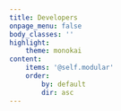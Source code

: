 ```yaml
---
title: Developers
onpage_menu: false
body_classes: ''
highlight:
    theme: monokai
content:
    items: '@self.modular'
    order:
        by: default
        dir: asc
---
```

